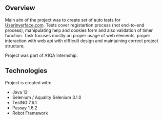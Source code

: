 ## Overview 
Main aim of the project was to create set of auto tests for [Userinyerface.com](https://userinyerface.com/). Tests cover registartion process (not end-to-end process), manipulating help and cookies form and also validation of timer function. Task focuses mostly on proper usage of web elements, proper interaction with web api with difficult design and maintaining correct project structure. 

Project was part of A1QA Internship.

## Technologies
Project is created with:
-	Java 12
-	Selenium  / Aquality Selenium 3.1.0
-	TestNG 7.6.1
- Passay 1.6.2
- Robot Framework

